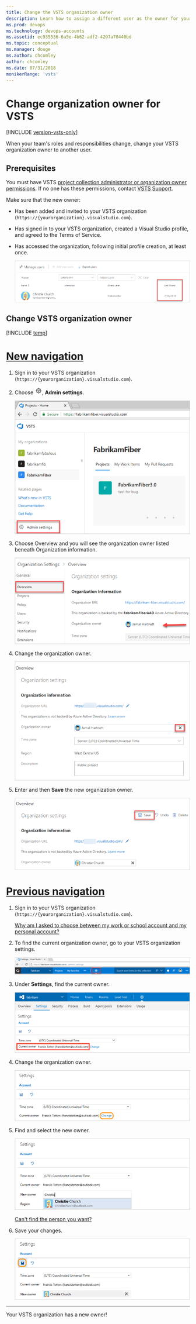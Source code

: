 ```yaml
---
title: Change the VSTS organization owner 
description: Learn how to assign a different user as the owner for your VSTS organization and what permissions are required to make updates
ms.prod: devops
ms.technology: devops-accounts
ms.assetid: ec935536-6a5e-4b62-adf2-4207a70440bd
ms.topic: conceptual
ms.manager: douge
ms.author: chcomley
author: chcomley
ms.date: 07/31/2018
monikerRange: 'vsts'
---
```


# Change organization owner for VSTS

[!INCLUDE [version-vsts-only](../../_shared/version-vsts-only.md)]

When your team's roles and responsibilities change, change your VSTS organization owner to another user.

<a name="ChangeOwner"></a>

## Prerequisites

You must have VSTS [project collection administrator or organization owner permissions](faq-change-organization-ownership.md#find-owner-pca).
If no one has these permissions, contact
[VSTS Support](https://visualstudio.microsoft.com/team-services/support).

Make sure that the new owner:

* Has been added and invited to your VSTS organization (```https://{yourorganization}.visualstudio.com```).
* Has signed in to your VSTS organization, created a Visual Studio profile, and agreed to the Terms of Service.
* Has accessed the organization, following initial profile creation, at least once.

   ![Last sign in never](_img/change-organization-ownership/user-last-access.png)

## Change VSTS organization owner

[!INCLUDE [temp](../../_shared/new-navigation.md)] 

# [New navigation](#tab/new-nav)

1. Sign in to your VSTS organization (```https://{yourorganization}.visualstudio.com```).
2. Choose ![gear icon](../../_img/icons/gear-icon.png), **Admin settings**.

   ![Choose the gear, Admin settings icon](../../_shared/_img/settings/open-admin-settings-vert.png)

3. Choose Overview and you will see the organization owner listed beneath Organization information.

   ![Find organization owner](_img/change-organization-ownership/find-organization-owner.png)

4. Change the organization owner.

   ![Change organization owner](_img/change-organization-ownership/change-organization-owner.png)

5. Enter and then **Save** the new organization owner.

   ![Save new organization owner](_img/change-organization-ownership/save-new-organization-owner.png)  

# [Previous navigation](#tab/previous-nav)

1. Sign in to your VSTS organization (```https://{yourorganization}.visualstudio.com```).

   [Why am I asked to choose between my work or school account and my personal account?](faq-change-organization-ownership.md#ChooseOrgAcctMSAcct)

2. To find the current organization owner, go to your VSTS organization settings.

   ![Go to organization settings](../../_shared/_img/organization-settings-new-ui.png)

3. Under **Settings**, find the current owner.

   ![Find current owner](../../_shared/_img/organization-owner-new-ui.png)

4. Change the organization owner.

   ![Change current owner](_img/change-organization-ownership/vsocontrolpanelchangeowner.png)

5. Find and select the new owner.

   ![Find and select owner](_img/change-organization-ownership/vsofindneworganizationowner.png)

   [Can't find the person you want?](faq-change-organization-ownership.md#NoNewOwner)

6. Save your changes.

   ![Select new owner, save changes](_img/change-organization-ownership/vsosaveneworganizationowner.png)

---

   Your VSTS organization has a new owner!
